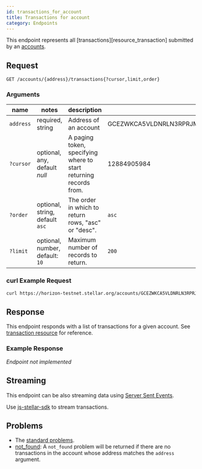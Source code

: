 ```yaml
---
id: transactions_for_account
title: Transactions for account
category: Endpoints
---
```


This endpoint represents all [transactions][resource_transaction] submitted by an [accounts][resources_account].

## Request

```
GET /accounts/{address}/transactions{?cursor,limit,order}
```

### Arguments

| name | notes | description | example |
| ---- | ----- | ----------- | ------- |
| `address` | required, string | Address of an account | GCEZWKCA5VLDNRLN3RPRJMRZOX3Z6G5CHCGSNFHEYVXM3XOJMDS674JZ |
| `?cursor` | optional, any, default _null_ | A paging token, specifying where to start returning records from. | 12884905984 |
| `?order`  | optional, string, default `asc` | The order in which to return rows, "asc" or "desc". | `asc` |
| `?limit`  | optional, number, default: `10` | Maximum number of records to return. | `200` |

### curl Example Request

```sh
curl https://horizon-testnet.stellar.org/accounts/GCEZWKCA5VLDNRLN3RPRJMRZOX3Z6G5CHCGSNFHEYVXM3XOJMDS674JZ/transactions
```

## Response

This endpoint responds with a list of transactions for a given account. See [transaction resource][] for reference.

### Example Response

_Endpoint not implemented_

## Streaming

This endpoint can be also streaming data using [Server Sent Events](https://developer.mozilla.org/en-US/docs/Web/API/Server-sent_events/Using_server-sent_events).

Use [js-stellar-sdk](https://github.com/stellar/js-stellar-sdk/) to stream transactions.

## Problems

- The [standard problems][].
- [not_found][problems/not_found]: A `not_found` problem will be returned if there are no transactions in the account whose address matches the `address` argument.

[transaction resource]: ./resource/transaction.md
[problems/not_found]: ../problem/not_found.md
[resources_account]: ./resources/account.md
[resources_transaction]: ./resources/transaction.md
[standard problems]: ../guide/problems.md#Standard_Problems

